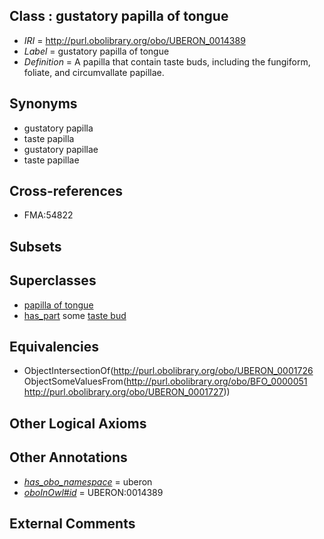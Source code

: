 
## Class : gustatory papilla of tongue

 * *IRI* = http://purl.obolibrary.org/obo/UBERON_0014389
 * *Label* = gustatory papilla of tongue
 * *Definition* = A papilla that contain taste buds, including the fungiform, foliate, and circumvallate papillae.

## Synonyms

 * gustatory papilla
 * taste papilla
 * gustatory papillae
 * taste papillae

## Cross-references

 * FMA:54822

## Subsets


## Superclasses

 * [papilla of tongue](../../UBERON/26/UBERON_0001726.md)
 * [has_part](../../BFO/51/BFO_0000051.md) some [taste bud](../../UBERON/27/UBERON_0001727.md)

## Equivalencies

 * ObjectIntersectionOf(<http://purl.obolibrary.org/obo/UBERON_0001726> ObjectSomeValuesFrom(<http://purl.obolibrary.org/obo/BFO_0000051> <http://purl.obolibrary.org/obo/UBERON_0001727>))

## Other Logical Axioms


## Other Annotations

 * *[has_obo_namespace](../../ce/oboInOwl#hasOBONamespace.md)* = uberon
 * *[oboInOwl#id](../../id/oboInOwl#id.md)* = UBERON:0014389

## External Comments

